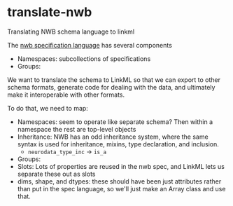 # translate-nwb
Translating NWB schema language to linkml

The [nwb specification language](https://schema-language.readthedocs.io/en/latest/description.html)
has several components

- Namespaces: subcollections of specifications
- Groups: 

We want to translate the schema to LinkML so that we can export to other schema formats,
generate code for dealing with the data, and ultimately make it interoperable
with other formats.

To do that, we need to map:
- Namespaces: seem to operate like separate schema? Then within a namespace the
  rest are top-level objects
- Inheritance: NWB has an odd inheritance system, where the same syntax is used for
  inheritance, mixins, type declaration, and inclusion.
  - `neurodata_type_inc` -> `is_a`
- Groups: 
- Slots: Lots of properties are reused in the nwb spec, and LinkML lets us separate these out as slots
- dims, shape, and dtypes: these should have been just attributes rather than put in the spec
  language, so we'll just make an Array class and use that.